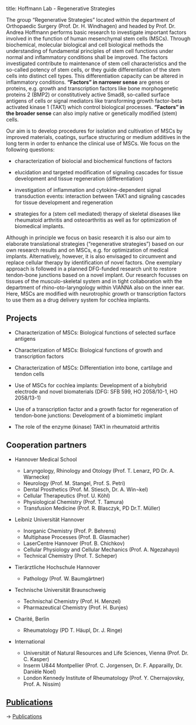 title: Hoffmann Lab - Regenerative Strategies

The group “Regenerative Strategies” located within the department of Orthopaedic Surgery (Prof. Dr. H. Windhagen) and headed by Prof. Dr. Andrea Hoffmann performs basic research to investigate important factors involved in the function of human mesenchymal stem cells (MSCs). Through biochemical, molecular biological and cell biological methods the understanding of fundamental principles of stem cell functions under normal and inflammatory conditions shall be improved. The factors investigated contribute to maintenance of stem cell characteristics and the so-called potency of stem cells, or they guide differentiation of the stem cells into distinct cell types. This differentiation capacity can be altered in inflammatory conditions. **“Factors” in narrower sense** are genes or proteins, e.g. growth and transcription factors like bone morphogenetic proteins 2 (BMP2) or constitutively active Smad8, so-called surface antigens of cells or signal mediators like transforming growth factor-beta activated kinase 1 (TAK1) which control biological processes. **“Factors” in the broader sense** can also imply native or genetically modified (stem) cells.

Our aim is to develop procedures for isolation and cultivation of MSCs by improved materials, coatings, surface structuring or medium additives in the long term in order to enhance the clinical use of MSCs. We focus on the following questions:

-   characterization of biolocial and biochemical functions of factors

-   elucidation and targeted modification of signaling cascades for tissue development and tissue regeneration (differentiation)

-   investigation of inflammation and cytokine-dependent signal transduction events: interaction between TAK1 and signaling cascades for tissue development and regeneration

-   strategies for a (stem cell mediated) therapy of skeletal diseases like rheumatoid arthritis and osteoarthritis as well as for optimization of biomedical implants.

Although in principle we focus on basic research it is also our aim to elaborate translational strategies (“regenerative strategies”) based on our own research results and on MSCs, e.g. for optimization of medical implants. Alternatively, however, it is also envisaged to circumvent and replace cellular therapy by identification of novel factors. One exemplary approach is followed in a planned DFG-funded research unit to restore tendon-bone junctions based on a novel implant. Our research focusses on tissues of the musculo-skeletal system and in tight collaboration with the department of rhino-oto-laryngology within VIANNA also on the inner ear. Here, MSCs are modified with neurotrophic growth or transcription factors to use them as a drug delivery system for cochlea implants.


## Projects

-   Characterization of MSCs: Biological functions of selected surface antigens

-   Characterization of MSCs: Biological functions of growth and transcription factors

-   Characterization of MSCs: Differentiation into bone, cartilage and tendon cells

-   Use of MSCs for cochlea implants: Development of a biohybrid electrode and novel biomaterials (DFG: SFB 599, HO 2058/10-1, HO 2058/13-1)

-   Use of a transcription factor and a growth factor for regeneration of tendon-bone junctions: Development of a biomimetic implant

-   The role of the enzyme (kinase) TAK1 in rheumatoid arthritis


## Cooperation partners

-   Hannover Medical School
    *    Laryngology, Rhinology and Otology (Prof. T. Lenarz, PD Dr. A. Warnecke)
    *    Neurology (Prof. M. Stangel, Prof. S. Petri)
    *   Dental Prosthetics (Prof. M. Stiesch, Dr. A. Win¬kel)
    *   Cellular Therapeutics (Prof. U. Köhl)
    *   Physiological Chemistry (Prof. T. Tamura)
    *   Transfusion Medicine (Prof. R. Blasczyk, PD Dr.T. Müller)

-   Leibniz Universität Hannover
    *   Inorganic Chemistry (Prof. P. Behrens)
    *   Multiphase Processes (Prof. B. Glasmacher)
    *   LaserCentre Hannover (Prof. B. Chichkov)
    *   Cellular Physiology and Cellular Mechanics (Prof. A. Ngezahayo)
    *   Technical Chemistry (Prof. T. Scheper)

-   Tierärztliche Hochschule Hannover
    *   Pathology (Prof. W. Baumgärtner)

-   Technische Universität Braunschweig
    *   Technischal Chemistry (Prof. H. Menzel)
    *   Pharmazeutical Chemistry (Prof. H. Bunjes)

-   Charité, Berlin
    *   Rheumatology (PD T. Häupl, Dr. J. Ringe)

-   International
    *   Universität of Natural Resources and Life Sciences, Vienna (Prof. Dr. C. Kasper)
    *   Inserm U844 Montpellier (Prof. C. Jorgensen, Dr. F. Apparailly, Dr. Danièle Noel)
    *   London Kennedy Institute of Rheumatology (Prof. Y. Chernajovsky, Prof. A. Nissim)

## [Publications](hoffmann/publications.html)

-> [Publications](hoffmann/publications.html)
